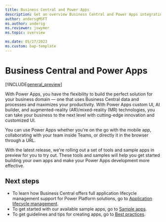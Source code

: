 ```yaml
---
title: Business Central and Power Apps
description: Get an overview Business Central and Power Apps integration 
author: andersgMSFT
ms.author: andersg
ms.reviewer: jswymer
ms.topic: overview

ms.date: 05/17/2023
ms.custom: bap-template
---
```

# Business Central and Power Apps

[!INCLUDE[general_preview](../developer/includes/general_preview.md)]

With Power Apps, you have the flexibility to build the perfect solution for your business domain &mdash; one that uses Business Central data and processes and maximizes your productivity. With Power Apps custom UI, AI builder, and augmented-reality (AR)/mixed-reality (MR) technologies, you can take your business to the next level with cutting-edge innovation and customized UI. 

You can use Power Apps whether you're on the go with the mobile app, collaborating with your team inside Teams, or directly it in the browser through a URL.

With the latest release, we're rolling out a set of tools and sample apps in preview for you to try out. These tools and samples will help you get started building your own apps and make your Power Apps development more effective.

## Next steps

- To learn how Business Central offers full application lifecycle management support for Power Platform solutions, go to [Application lifecycle management](power-apps-alm.md).
- To get started with our available sample apps, go to [Sample apps](power-apps-samples.md).
- To get guidelines and tips for creating apps, go to [Best practices](power-apps-best-practices.md).
